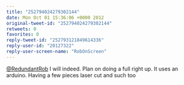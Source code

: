 ```yaml
---
title: "252794024279302144"
date: Mon Oct 01 15:36:06 +0000 2012
original-tweet-id: "252794024279302144"
retweets: 0
favorites: 0
reply-tweet-id: "252793121849614336"
reply-user-id: "20127322"
reply-user-screen-name: "RobOnScreen"
---
```

<a href="https://twitter.com/RedundantRob">@RedundantRob</a> I will indeed. Plan on doing a full right up. It uses an arduino. Having a few pieces laser cut and such too
